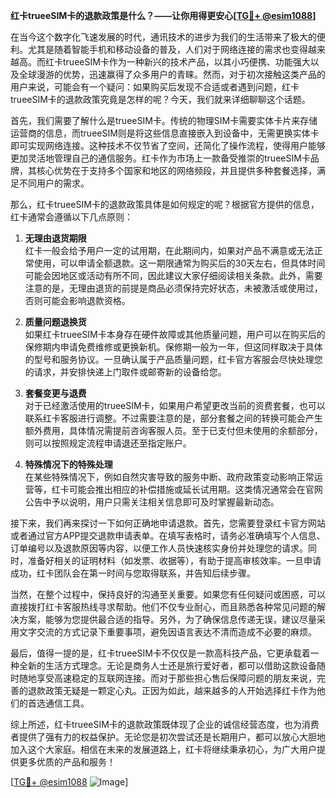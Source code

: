 **红卡trueeSIM卡的退款政策是什么？——让你用得更安心[[TG💪+ @esim1088](https://t.me/s/esim1088)]**

在当今这个数字化飞速发展的时代，通讯技术的进步为我们的生活带来了极大的便利。尤其是随着智能手机和移动设备的普及，人们对于网络连接的需求也变得越来越高。而红卡trueeSIM卡作为一种新兴的技术产品，以其小巧便携、功能强大以及全球漫游的优势，迅速赢得了众多用户的青睐。然而，对于初次接触这类产品的用户来说，可能会有一个疑问：如果购买后发现不合适或者遇到问题，红卡trueeSIM卡的退款政策究竟是怎样的呢？今天，我们就来详细聊聊这个话题。

首先，我们需要了解什么是trueeSIM卡。传统的物理SIM卡需要实体卡片来存储运营商的信息，而trueeSIM则是将这些信息直接嵌入到设备中，无需更换实体卡即可实现网络连接。这种技术不仅节省了空间，还简化了操作流程，使得用户能够更加灵活地管理自己的通信服务。红卡作为市场上一款备受推崇的trueeSIM卡品牌，其核心优势在于支持多个国家和地区的网络频段，并且提供多种套餐选择，满足不同用户的需求。

那么，红卡trueeSIM卡的退款政策具体是如何规定的呢？根据官方提供的信息，红卡通常会遵循以下几点原则：

1. **无理由退货期限**  
   红卡一般会给予用户一定的试用期，在此期间内，如果对产品不满意或无法正常使用，可以申请全额退款。这一期限通常为购买后的30天左右，但具体时间可能会因地区或活动有所不同，因此建议大家仔细阅读相关条款。此外，需要注意的是，无理由退货的前提是商品必须保持完好状态，未被激活或使用过，否则可能会影响退款资格。

2. **质量问题退换货**  
   如果红卡trueeSIM卡本身存在硬件故障或其他质量问题，用户可以在购买后的保修期内申请免费维修或更换新机。保修期一般为一年，但这同样取决于具体的型号和服务协议。一旦确认属于产品质量问题，红卡官方客服会尽快处理您的请求，并安排快递上门取件或邮寄新的设备给您。

3. **套餐变更与退费**  
   对于已经激活使用的trueeSIM卡，如果用户希望更改当前的资费套餐，也可以联系红卡客服进行调整。不过需要注意的是，部分套餐之间的转换可能会产生额外费用，具体情况需提前咨询客服人员。至于已支付但未使用的余额部分，则可以按照规定流程申请退还至指定账户。

4. **特殊情况下的特殊处理**  
   在某些特殊情况下，例如自然灾害导致的服务中断、政府政策变动影响正常运营等，红卡可能会推出相应的补偿措施或延长试用期。这类情况通常会在官网公告中予以说明，用户只需关注相关信息即可及时掌握最新动态。

接下来，我们再来探讨一下如何正确地申请退款。首先，您需要登录红卡官方网站或者通过官方APP提交退款申请表单。在填写表格时，请务必准确填写个人信息、订单编号以及退款原因等内容，以便工作人员快速核实身份并处理您的请求。同时，准备好相关的证明材料（如发票、收据等），有助于提高审核效率。一旦申请成功，红卡团队会在第一时间与您取得联系，并告知后续步骤。

当然，在整个过程中，保持良好的沟通至关重要。如果您有任何疑问或困惑，可以直接拨打红卡客服热线寻求帮助。他们不仅专业耐心，而且熟悉各种常见问题的解决方案，能够为您提供最合适的指导。另外，为了确保信息传递无误，建议尽量采用文字交流的方式记录下重要事项，避免因语言表达不清而造成不必要的麻烦。

最后，值得一提的是，红卡trueeSIM卡不仅仅是一款高科技产品，它更承载着一种全新的生活方式理念。无论是商务人士还是旅行爱好者，都可以借助这款设备随时随地享受高速稳定的互联网连接。而对于那些担心售后保障问题的朋友来说，完善的退款政策无疑是一颗定心丸。正因为如此，越来越多的人开始选择红卡作为他们的首选通信工具。

综上所述，红卡trueeSIM卡的退款政策既体现了企业的诚信经营态度，也为消费者提供了强有力的权益保护。无论您是初次尝试还是长期用户，都可以放心大胆地加入这个大家庭。相信在未来的发展道路上，红卡将继续秉承初心，为广大用户提供更多优质的产品和服务！

[[TG💪+ @esim1088](https://t.me/s/esim1088) ![Image](https://i.postimg.cc/4NQfJmqS/Snipaste-2025-05-13-00-14-12.png)]